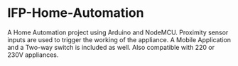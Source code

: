 # IFP-Home-Automation
A Home Automation project using Arduino and NodeMCU. Proximity sensor inputs are used to trigger the working of the appliance. A Mobile Application and a Two-way switch is included as well. Also compatible with 220 or 230V appliances.
